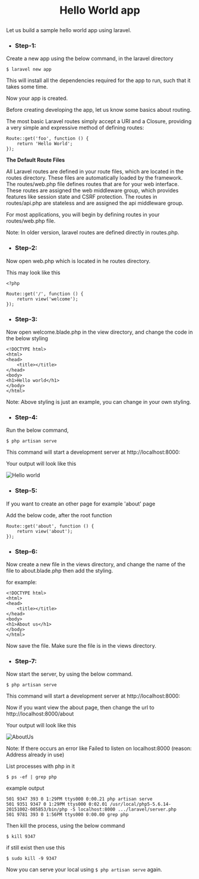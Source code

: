 # <p align="center"> Hello World app </p>

Let us build a sample hello world app using laravel.

* ### Step-1:

Create a new app using the below command, in the laravel directory

```$ laravel new app```

This will install all the dependencies required for the app to run, such that it takes some time.

Now your app is created.

Before creating developing the app, let us know some basics about routing.

The most basic Laravel routes simply accept a URI and a Closure, providing a very simple and expressive method of defining routes:
```
Route::get('foo', function () {
    return 'Hello World';
});
```
**The Default Route Files**

All Laravel routes are defined in your route files, which are located in the routes directory. These files are automatically loaded by the framework. The routes/web.php file defines routes that are for your web interface. These routes are assigned the web middleware group, which provides features like session state and CSRF protection. The routes in routes/api.php are stateless and are assigned the api middleware group.

For most applications, you will begin by defining routes in your routes/web.php file.

Note: In older version, laravel routes are defined directly in routes.php.

* ### Step-2:

Now open web.php which is located in he routes directory.

This may look like this
```
<?php

Route::get('/', function () {
    return view('welcome');
});
```
* ### Step-3:

Now open welcome.blade.php in the view directory, and change the code in the below styling
```
<!DOCTYPE html>
<html>
<head>
    <title></title>
</head>
<body>
<h1>Hello world</h1>
</body>
</html>
```
Note: Above styling is just an example, you can change in your own styling.

* ### Step-4:

Run the below command,

```$ php artisan serve```

This command will start a development server at http://localhost:8000: 

Your output will look like this

![Hello world](hello.png)

* ### Step-5:

If you want to create an other page for example 'about' page

Add the below code, after the root function
```
Route::get('about', function () {
    return view('about');
});
```
* ### Step-6:

Now create a new file in the views directory, and change the name of the file to about.blade.php then add the styling.

for example:
```
<!DOCTYPE html>
<html>
<head>
    <title></title>
</head>
<body>
<h1>About us</h1>
</body>
</html>
```
Now save the file. Make sure the file is in the views directory.

* ### Step-7:

Now start the server, by using the below command.

```$ php artisan serve```

This command will start a development server at http://localhost:8000: 

Now if you want view the about page, then change the url to http://localhost:8000/about

Your output will look like this

![AboutUs](about.png)

Note: If there occurs an error like Failed to listen on localhost:8000 (reason: Address already in use)

List processes with php in it

```$ ps -ef | grep php```

example output
```
501 9347 393 0 1:29PM ttys000 0:00.21 php artisan serve
501 9351 9347 0 1:29PM ttys000 0:02.01 /usr/local/php5-5.6.14-20151002-085853/bin/php -S localhost:8000 .../laravel/server.php
501 9781 393 0 1:56PM ttys000 0:00.00 grep php
```

Then kill the process, using the below command

```$ kill 9347```

if still exist then use this 

```$ sudo kill -9 9347```

Now you can serve your local using ```$ php artisan serve``` again.
















